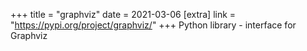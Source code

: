 +++
title = "graphviz"
date = 2021-03-06
[extra]
link = "https://pypi.org/project/graphviz/"
+++
Python library - interface for Graphviz

